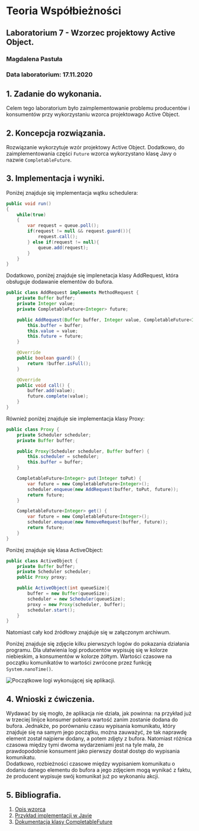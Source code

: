 # Teoria Współbieżności
## Laboratorium 7 - Wzorzec projektowy Active Object.
### Magdalena Pastuła
### Data laboratorium: 17.11.2020

## 1. Zadanie do wykonania.

Celem tego laboratorium było zaimplementowanie problemu producentów i konsumentów przy wykorzystaniu wzorca projektowago Active Object.

## 2. Koncepcja rozwiązania.

Rozwiązanie wykorzytuje wzór projektowy Active Object. Dodatkowo, do zaimplementowania części `Future` wzorca wykorzystano klasę Javy o nazwie `CompletableFuture`.

## 3. Implementacja i wyniki.

Poniżej znajduje się implementacja wątku schedulera:

```Java
public void run() 
{
    while(true)
    {
        var request = queue.poll();
        if(request != null && request.guard()){
            request.call();
        } else if(request != null){
            queue.add(request);
        }
    }
}
```

Dodatkowo, poniżej znajduje się implenetacja klasy AddRequest, która obsługuje dodawanie elementów do bufora.

```Java
public class AddRequest implements MethodRequest {
    private Buffer buffer;
    private Integer value;
    private CompletableFuture<Integer> future;

    public AddRequest(Buffer buffer, Integer value, CompletableFuture<Integer> future) {
        this.buffer = buffer;
        this.value = value;
        this.future = future;
    }

    @Override
    public boolean guard() {
        return !buffer.isFull();
    }

    @Override
    public void call() {
        buffer.add(value);
        future.complete(value);
    }
}
```

Również poniżej znajduje sie implementacja klasy Proxy:

```Java
public class Proxy {
    private Scheduler scheduler;
    private Buffer buffer;

    public Proxy(Scheduler scheduler, Buffer buffer) {
        this.scheduler = scheduler;
        this.buffer = buffer;
    }

    CompletableFuture<Integer> put(Integer toPut) {
        var future = new CompletableFuture<Integer>();
        scheduler.enqueue(new AddRequest(buffer, toPut, future));
        return future;
    }

    CompletableFuture<Integer> get() {
        var future = new CompletableFuture<Integer>();
        scheduler.enqueue(new RemoveRequest(buffer, future));
        return future;
    }
}
```

Poniżej znajduje się klasa ActiveObject:
```Java
public class ActiveObject {
    private Buffer buffer;
    private Scheduler scheduler;
    public Proxy proxy;

    public ActiveObject(int queueSize){
        buffer = new Buffer(queueSize);
        scheduler = new Scheduler(queueSize);
        proxy = new Proxy(scheduler, buffer);
        scheduler.start();
    }
}
```

Natomiast cały kod źródłowy znajduje się w załączonym archiwum.

Poniżej znajduje się zdjęcie kilku pierwszych logów do pokazania działania programu. Dla ułatwienia logi producentów wypisuję się w kolorze niebieskim, a konsumentów w kolorze żółtym. 
Wartości czasowe na początku komunikatów to wartości zwrócone przez funkcję `System.nanoTime()`.

![Początkowe logi wykonującej się aplikacji.](./logi.png)

## 4. Wnioski z ćwiczenia.

Wydawać by się mogło, że aplikacja nie działa, jak powinna: na przykład już w trzeciej linijce konsumer pobiera wartość zanim zostanie dodana do bufora. Jednakże, po porównaniu czasu wypisania komunikatu, który znajduje się na samym jego początku, można zauważyć, że tak naprawdę element został najpierw dodany, a potem zdjęty z bufora. Natomiast różnica czasowa między tymi dwoma wydarzeniami jest na tyle mała, że prawdopodobnie konsument jako pierwszy dostał dostęp do wypisania komunikatu.   
Dodatkowo, rozbieżności czasowe między wypisaniem komunikatu o dodaniu danego elementu do bufora a jego zdjęciem mogą wynikać z faktu, że producent wypisuje swój komunikat już po wykonaniu akcji.

## 5. Bibliografia.
1. [Opis wzorca](https://www.dre.vanderbilt.edu/~schmidt/PDF/Active-Objects.pdf)
2. [Przykład implementacji w Javie](https://www.topcoder.com/thrive/articles/Concurrency%20Patterns%20-%20Active%20Object%20and%20Monitor%20Object)
3. [Dokumentacja klasy CompletableFuture](https://docs.oracle.com/javase/8/docs/api/java/util/concurrent/CompletableFuture.html)